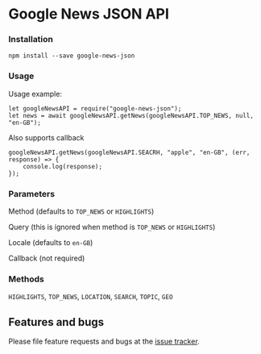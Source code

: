 # Google News JSON API

### Installation

    npm install --save google-news-json

### Usage

Usage example:

    let googleNewsAPI = require("google-news-json");
    let news = await googleNewsAPI.getNews(googleNewsAPI.TOP_NEWS, null, "en-GB");

Also supports callback

    googleNewsAPI.getNews(googleNewsAPI.SEACRH, "apple", "en-GB", (err, response) => {
        console.log(response);
    });

### Parameters
Method (defaults to `TOP_NEWS` or `HIGHLIGHTS`)

Query (this is ignored when method is `TOP_NEWS` or `HIGHLIGHTS`)

Locale (defaults to `en-GB`)

Callback (not required)

### Methods
`HIGHLIGHTS`, `TOP_NEWS`, `LOCATION`, `SEARCH`, `TOPIC`, `GEO`

## Features and bugs

Please file feature requests and bugs at the [issue tracker][tracker].

[tracker]: https://github.com/riftninja/google-news-api/issues